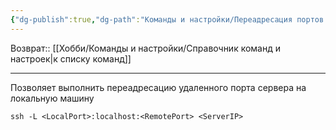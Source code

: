 ```yaml
---
{"dg-publish":true,"dg-path":"Команды и настройки/Переадресация портов через SSH.md","permalink":"/komandy-i-nastrojki/pereadresacziya-portov-cherez-ssh/"}
---
```


Возврат:: [[Хобби/Команды и настройки/Справочник команд и настроек\|к списку команд]]

---
Позволяет выполнить переадресацию удаленного порта сервера на локальную машину

```shell
ssh -L <LocalPort>:localhost:<RemotePort> <ServerIP>
```

